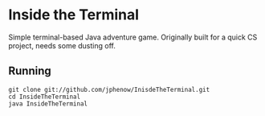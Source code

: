 Inside the Terminal
===================

Simple terminal-based Java adventure game.
Originally built for a quick CS project, needs some dusting off.

Running
-------

    git clone git://github.com/jphenow/InisdeTheTerminal.git
	cd InsideTheTerminal
	java InsideTheTerminal
